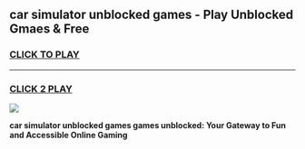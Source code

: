 
## car simulator unblocked games - Play Unblocked Gmaes & Free
<h3>
<a href="https://news.freeplayer.one?title=car_simulator_unblocked_games&ref=23F">CLICK TO PLAY</a></h3>
<hr>

<h3>
<a href="https://news.freeplayer.one?title=car_simulator_unblocked_games&ref=23F">CLICK 2 PLAY</a>
  
</h3>

<a href="https://news.freeplayer.one?title=car_simulator_unblocked_games&ref=23F/"><img src="https://clearcache.store/games.png"></a>


**car simulator unblocked games games unblocked: Your Gateway to Fun and Accessible Online Gaming**
